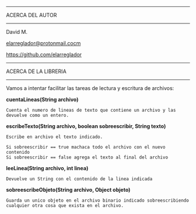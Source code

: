 ************************************
ACERCA DEL AUTOR
************************************

David M.

elarreglador@protonmail.cocm

https://github.com/elarreglador


************************************
ACERCA DE LA LIBRERIA
************************************

Vamos a intentar facilitar las tareas de lectura y escritura de archivos:



**cuentaLineas(String archivo)**

    Cuenta el numero de lineas de texto que contiene un archivo y las devuelve como un entero.



**escribeTexto(String archivo, boolean sobreescribir, String texto)**

    Escribe en archivo el texto indicado.

    Si sobreescribir == true machaca todo el archivo con el nuevo contenido
    Si sobreescribir == false agrega el texto al final del archivo



**leeLinea(String archivo, int linea)**
   
    Devuelve un String con el contenido de la linea indicada



**sobreescribeObjeto(String archivo, Object objeto)**

    Guarda un unico objeto en el archivo binario indicado sobreescribiendo cualquier otra cosa que exista en el archivo.



